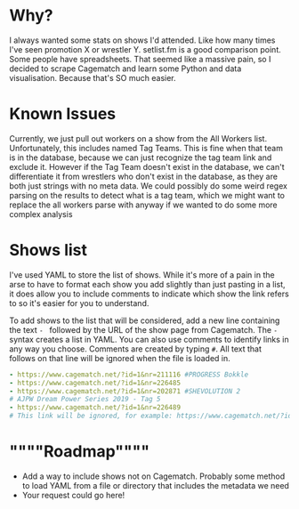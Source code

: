 # Why?
I always wanted some stats on shows I'd attended. Like how many times I've seen promotion X or wrestler Y. setlist.fm is a good comparison point. Some people have spreadsheets. That seemed like a massive pain, so I decided to scrape Cagematch and learn some Python and data visualisation. Because that's SO much easier.

# Known Issues
Currently, we just pull out workers on a show from the All Workers list. Unfortunately, this includes named Tag Teams. This is fine when that team is in the database, because we can just recognize the tag team link and exclude it. However if the Tag Team doesn't exist in the database, we can't differentiate it from wrestlers who don't exist in the database, as they are both just strings with no meta data. We could possibly do some weird regex parsing on the results to detect what is a tag team, which we might want to replace the all workers parse with anyway if we wanted to do some more complex analysis

# Shows list
I've used YAML to store the list of shows. While it's more of a pain in the arse to have to format each show you add slightly than just pasting in a list, it does allow you to include comments to indicate which show the link refers to so it's easier for you to understand.

To add shows to the list that will be considered, add a new line containing the text `- ` followed by the URL of the show page from Cagematch. The `- ` syntax creates a list in YAML. You can also use comments to identify links in any way you choose. Comments are created by typing `#`. All text that follows on that line will be ignored when the file is loaded in.

```yaml
- https://www.cagematch.net/?id=1&nr=211116 #PROGRESS Bokkle
- https://www.cagematch.net/?id=1&nr=226485
- https://www.cagematch.net/?id=1&nr=202871 #SHEVOLUTION 2
# AJPW Dream Power Series 2019 - Tag 5
- https://www.cagematch.net/?id=1&nr=226489
# This link will be ignored, for example: https://www.cagematch.net/?id=1&nr=226480
```

# """"Roadmap""""
- Add a way to include shows not on Cagematch. Probably some method to load YAML from a file or directory that includes the metadata we need
- Your request could go here!
